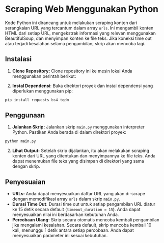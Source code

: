 # Scraping Web Menggunakan Python

Kode Python ini dirancang untuk melakukan scraping konten dari serangkaian URL yang tercantum dalam array `urls`. Ini mengambil konten HTML dari setiap URL, mengekstrak informasi yang relevan menggunakan BeautifulSoup, dan menyimpan konten ke file teks. Jika koneksi time out atau terjadi kesalahan selama pengambilan, skrip akan mencoba lagi.

## Instalasi

1. **Clone Repository:** Clone repository ini ke mesin lokal Anda menggunakan perintah berikut:

2. **Instal Dependensi:** Buka direktori proyek dan instal dependensi yang diperlukan menggunakan pip:
```bash
pip install requests bs4 tqdm
```


## Penggunaan

1. **Jalankan Skrip:** Jalankan skrip `main.py` menggunakan interpreter Python. Pastikan Anda berada di dalam direktori proyek:
```bash
python main.py
```

2. **Lihat Output:** Setelah skrip dijalankan, itu akan melakukan scraping konten dari URL yang ditentukan dan menyimpannya ke file teks. Anda dapat menemukan file teks yang disimpan di direktori yang sama dengan skrip.

## Penyesuaian

- **URLs:** Anda dapat menyesuaikan daftar URL yang akan di-scrape dengan memodifikasi array `urls` dalam skrip `main.py`.
- **Durasi Time Out:** Durasi time out untuk setiap pengambilan URL diatur ke 15 detik secara default (`timeout_duration = 15`). Anda dapat menyesuaikan nilai ini berdasarkan kebutuhan Anda.
- **Percobaan Ulang:** Skrip secara otomatis mencoba kembali pengambilan jika mengalami kesalahan. Secara default, skrip mencoba kembali 10 kali, menunggu 1 detik antara setiap percobaan. Anda dapat menyesuaikan parameter ini sesuai kebutuhan.

